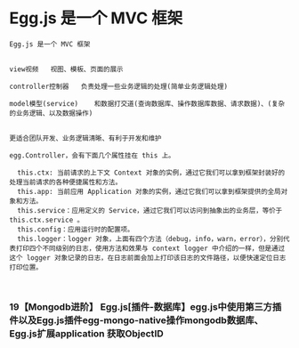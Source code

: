 # Egg.js 是一个 MVC 框架
```
Egg.js 是一个 MVC 框架


view视频   视图、模板、页面的展示

controller控制器   负责处理一些业务逻辑的处理(简单业务逻辑处理)

model模型(service)    和数据打交道(查询数据库、操作数据库数据、请求数据)、(复杂的业务逻辑、以及数据操作)


更适合团队开发、业务逻辑清晰、有利于开发和维护

egg.Controller，会有下面几个属性挂在 this 上。

  this.ctx: 当前请求的上下文 Context 对象的实例，通过它我们可以拿到框架封装好的处理当前请求的各种便捷属性和方法。
  this.app: 当前应用 Application 对象的实例，通过它我们可以拿到框架提供的全局对象和方法。
  this.service：应用定义的 Service，通过它我们可以访问到抽象出的业务层，等价于 this.ctx.service 。
  this.config：应用运行时的配置项。
  this.logger：logger 对象，上面有四个方法（debug，info，warn，error），分别代表打印四个不同级别的日志，使用方法和效果与 context logger 中介绍的一样，但是通过这个 logger 对象记录的日志，在日志前面会加上打印该日志的文件路径，以便快速定位日志打印位置。



```


### 19【Mongodb进阶】 Egg.js[插件-数据库】egg.js中使用第三方插件以及Egg.js插件egg-mongo-native操作mongodb数据库、Egg.js扩展application 获取ObjectID